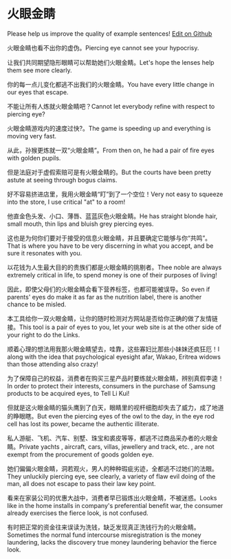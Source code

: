 # 火眼金睛

Please help us improve the quality of example sentences! [Edit on Github](https://github.com/jiyushe/jiyu-example-sentence-source/blob/main/chinese/huoyanjinjing.md)

<p><span class="chinese">火眼金睛也看不出你的虚伪。</span><span class="english">Piercing eye cannot see your hypocrisy.</span></p>

<p><span class="chinese">让我们共同期望隐形眼睛可以帮助她们火眼金睛。</span><span class="english">Let's hope the lenses help them see more clearly.</span></p>

<p><span class="chinese">你的每一点儿变化都逃不出我们的火眼金睛。</span><span class="english">You have every little change in our eyes that escape.</span></p>

<p><span class="chinese">不能让所有人炼就火眼金睛吧？</span><span class="english">Cannot let everybody refine with respect to piercing eye?</span></p>

<p><span class="chinese">火眼金睛游戏内的速度过快?。</span><span class="english">The game is speeding up and everything is moving very fast.</span></p>

<p><span class="chinese">从此，孙猴更炼就一双“火眼金睛”。</span><span class="english">From then on, he had a pair of fire eyes with golden pupils.</span></p>

<p><span class="chinese">但是法庭对于虚假索赔可是有火眼金睛的。</span><span class="english">But the courts have been pretty astute at seeing through bogus claims.</span></p>

<p><span class="chinese">好不容易挤进店里，我用火眼金睛“盯”到了一个空位！</span><span class="english">Very not easy to squeeze into the store, I use critical "at" to a room!</span></p>

<p><span class="chinese">他直金色头发、小口、薄唇、蓝蓝灰色火眼金睛。</span><span class="english">He has straight blonde hair, small mouth, thin lips and bluish grey piercing eyes.</span></p>

<p><span class="chinese">这也是为何你们要对于接受的信息火眼金睛，并且要确定它能够与你“共鸣”。</span><span class="english">That is where you have to be very discerning in what you accept, and be sure it resonates with you.</span></p>

<p><span class="chinese">以花钱为人生最大目的的贵族们都是火眼金睛的挑剔者。</span><span class="english">Thee noble are always extremely critical in life, to spend money is one of their purposes of living!</span></p>

<p><span class="chinese">因此，即使父母们的火眼金睛会看下营养标签，也都可能被误导。</span><span class="english">So even if parents' eyes do make it as far as the nutrition label, there is another chance to be misled.</span></p>

<p><span class="chinese">本工具给你一双火眼金睛，让你的随时检测对方网站是否给你正确的做了友情链接。</span><span class="english">This tool is a pair of eyes to you, let your web site is at the other side of your right to do the Links.</span></p>

<p><span class="chinese">顺着心理的想法用我那火眼金睛望去，哇靠，这些寡妇比那些小妹妹还疯狂厄！</span><span class="english">I along with the idea that psychological eyesight afar, Wakao, Eritrea widows than those attending also crazy!</span></p>

<p><span class="chinese">为了保障自己的权益，消费者在购买三星产品时要练就火眼金睛，辨别真假李逵！</span><span class="english">In order to protect their interests, consumers in the purchase of Samsung products to be acquired eyes, to Tell Li Kui!</span></p>

<p><span class="chinese">但就是这火眼金睛的猫头鹰到了白天，眼睛里的视杆细胞却失去了威力，成了地道的睁眼瞎。</span><span class="english">But even the piercing eyes of the owl to the day, in the eye rod cell has lost its power, became the authentic illiterate.</span></p>

<p><span class="chinese">私人游艇、飞机、汽车、别墅、珠宝和裘皮等等，都逃不过商品采办者的火眼金睛。</span><span class="english">Private yachts , aircraft, cars, villas, jewellery and track, etc. , are not exempt from the procurement of goods golden eye.</span></p>

<p><span class="chinese">她们偏偏火眼金睛，洞若观火，男人的种种瑕疵劣迹，全都逃不过她们的法眼。</span><span class="english">They unluckily piercing eye, see clearly, a variety of flaw evil doing of the man, all does not escape to pass their law key point.</span></p>

<p><span class="chinese">看来在家装公司的优惠大战中，消费者早已锻炼出火眼金睛，不被迷惑。</span><span class="english">Looks like in the home installs in company's preferential benefit war, the consumer already exercises the fierce look, is not confused.</span></p>

<p><span class="chinese">有时把正常的资金往来误读为洗钱，缺乏发现真正洗钱行为的火眼金睛。</span><span class="english">Sometimes the normal fund intercourse misregistration is the money laundering, lacks the discovery true money laundering behavior the fierce look.</span></p>

